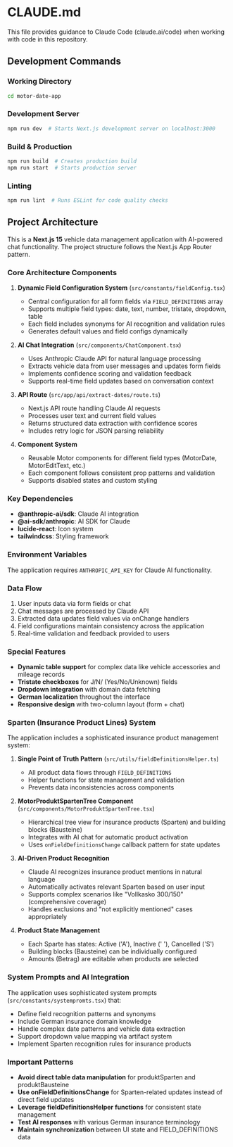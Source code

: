 # CLAUDE.md

This file provides guidance to Claude Code (claude.ai/code) when working with code in this repository.

## Development Commands

### Working Directory
```bash
cd motor-date-app
```

### Development Server
```bash
npm run dev  # Starts Next.js development server on localhost:3000
```

### Build & Production
```bash
npm run build  # Creates production build
npm run start  # Starts production server
```

### Linting
```bash
npm run lint  # Runs ESLint for code quality checks
```

## Project Architecture

This is a **Next.js 15** vehicle data management application with AI-powered chat functionality. The project structure follows the Next.js App Router pattern.

### Core Architecture Components

1. **Dynamic Field Configuration System** (`src/constants/fieldConfig.tsx`)
   - Central configuration for all form fields via `FIELD_DEFINITIONS` array
   - Supports multiple field types: date, text, number, tristate, dropdown, table
   - Each field includes synonyms for AI recognition and validation rules
   - Generates default values and field configs dynamically

2. **AI Chat Integration** (`src/components/ChatComponent.tsx`)
   - Uses Anthropic Claude API for natural language processing
   - Extracts vehicle data from user messages and updates form fields
   - Implements confidence scoring and validation feedback
   - Supports real-time field updates based on conversation context

3. **API Route** (`src/app/api/extract-dates/route.ts`)
   - Next.js API route handling Claude AI requests
   - Processes user text and current field values
   - Returns structured data extraction with confidence scores
   - Includes retry logic for JSON parsing reliability

4. **Component System**
   - Reusable Motor components for different field types (MotorDate, MotorEditText, etc.)
   - Each component follows consistent prop patterns and validation
   - Supports disabled states and custom styling

### Key Dependencies

- **@anthropic-ai/sdk**: Claude AI integration
- **@ai-sdk/anthropic**: AI SDK for Claude
- **lucide-react**: Icon system
- **tailwindcss**: Styling framework

### Environment Variables

The application requires `ANTHROPIC_API_KEY` for Claude AI functionality.

### Data Flow

1. User inputs data via form fields or chat
2. Chat messages are processed by Claude API
3. Extracted data updates field values via onChange handlers
4. Field configurations maintain consistency across the application
5. Real-time validation and feedback provided to users

### Special Features

- **Dynamic table support** for complex data like vehicle accessories and mileage records
- **Tristate checkboxes** for J/N/ (Yes/No/Unknown) fields
- **Dropdown integration** with domain data fetching
- **German localization** throughout the interface
- **Responsive design** with two-column layout (form + chat)

### Sparten (Insurance Product Lines) System

The application includes a sophisticated insurance product management system:

1. **Single Point of Truth Pattern** (`src/utils/fieldDefinitionsHelper.ts`)
   - All product data flows through `FIELD_DEFINITIONS`
   - Helper functions for state management and validation
   - Prevents data inconsistencies across components

2. **MotorProduktSpartenTree Component** (`src/components/MotorProduktSpartenTree.tsx`)
   - Hierarchical tree view for insurance products (Sparten) and building blocks (Bausteine)
   - Integrates with AI chat for automatic product activation
   - Uses `onFieldDefinitionsChange` callback pattern for state updates

3. **AI-Driven Product Recognition**
   - Claude AI recognizes insurance product mentions in natural language
   - Automatically activates relevant Sparten based on user input
   - Supports complex scenarios like "Vollkasko 300/150" (comprehensive coverage)
   - Handles exclusions and "not explicitly mentioned" cases appropriately

4. **Product State Management**
   - Each Sparte has states: Active ('A'), Inactive (' '), Cancelled ('S')
   - Building blocks (Bausteine) can be individually configured
   - Amounts (Betrag) are editable when products are selected

### System Prompts and AI Integration

The application uses sophisticated system prompts (`src/constants/systempromts.tsx`) that:
- Define field recognition patterns and synonyms
- Include German insurance domain knowledge
- Handle complex date patterns and vehicle data extraction
- Support dropdown value mapping via artifact system
- Implement Sparten recognition rules for insurance products

### Important Patterns

- **Avoid direct table data manipulation** for produktSparten and produktBausteine
- **Use onFieldDefinitionsChange** for Sparten-related updates instead of direct field updates
- **Leverage fieldDefinitionsHelper functions** for consistent state management
- **Test AI responses** with various German insurance terminology
- **Maintain synchronization** between UI state and FIELD_DEFINITIONS data